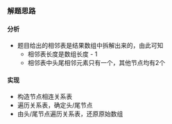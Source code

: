 ### 解题思路

#### 分析
* 题目给出的相邻表是结果数组中拆解出来的，由此可知
    * 相邻表长度是数组长度 - 1
    * 相邻表中头尾相邻元素只有一个，其他节点均有2个
    
#### 实现
 - 构造节点相连关系表
 - 遍历关系表，确定头/尾节点
 - 由头/尾节点遍历关系表，还原原始数组